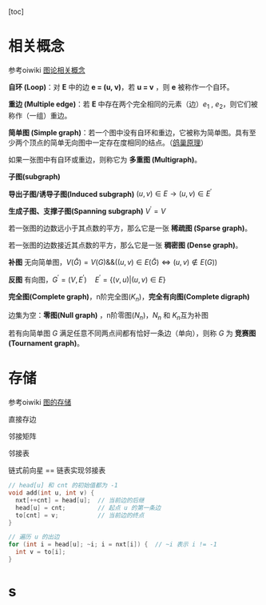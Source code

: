 [toc]

# 相关概念

参考oiwiki [图论相关概念](https://oi-wiki.org/graph/concept/)

**自环 (Loop)**：对 **E** 中的边 **e = (u, v)**，若 **u = v** ，则 **e** 被称作一个自环。

**重边 (Multiple edge)**：若 **E** 中存在两个完全相同的元素（边）$e_1$ , $e_2$，则它们被称作（一组）重边。

**简单图 (Simple graph)**：若一个图中没有自环和重边，它被称为简单图。具有至少两个顶点的简单无向图中一定存在度相同的结点。（[鸽巢原理](https://oi-wiki.org/math/combinatorics/drawer-principle/)）

如果一张图中有自环或重边，则称它为 **多重图 (Multigraph)**。

**子图(subgraph)**

**导出子图/诱导子图(Induced subgraph)** $(u,v)\in E \rightarrow (u,v)\in E^{\prime}$

**生成子图、支撑子图(Spanning subgraph)**  $V^{\prime} = V$

若一张图的边数远小于其点数的平方，那么它是一张 **稀疏图 (Sparse graph)**。

若一张图的边数接近其点数的平方，那么它是一张 **稠密图 (Dense graph)**。

**补图** 无向简单图，$V(\bar{G}) = V(G) \&\&((u,v) \in E(\bar{G}) \iff (u,v) \notin E(G))$

**反图** 有向图，$G^{\prime} = (V, E^{\prime}) \quad E^{\prime}=\{(v,u)|(u,v)\in E \}$

**完全图(Complete graph)**，n阶完全图($K_n$)，**完全有向图(Complete digraph)**

边集为空：**零图(Null graph)** ，n阶零图($N_n$)，$N_n$ 和 $K_n$互为补图

若有向简单图 $G$ 满足任意不同两点间都有恰好一条边（单向），则称 $G$ 为 **竞赛图 (Tournament graph)**。

# 存储

参考oiwiki [图的存储](https://oi-wiki.org/graph/save/)

直接存边

邻接矩阵

邻接表

链式前向星 == 链表实现邻接表

```c++
// head[u] 和 cnt 的初始值都为 -1
void add(int u, int v) {
  nxt[++cnt] = head[u];  // 当前边的后继
  head[u] = cnt;         // 起点 u 的第一条边
  to[cnt] = v;           // 当前边的终点
}

// 遍历 u 的出边
for (int i = head[u]; ~i; i = nxt[i]) {  // ~i 表示 i != -1
  int v = to[i];
}
```

#  s 

